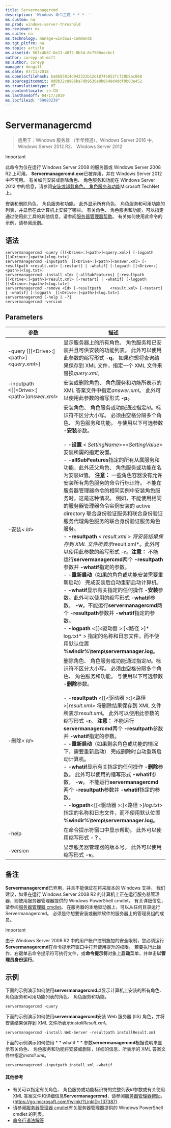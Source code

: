 ```yaml
---
title: Servermanagercmd
description: 'Windows 命令主题 * * *- '
ms.custom: na
ms.prod: windows-server-threshold
ms.reviewer: na
ms.suite: na
ms.technology: manage-windows-commands
ms.tgt_pltfrm: na
ms.topic: article
ms.assetid: 507c4b87-8e13-4872-8b34-0c7508eecbc1
author: coreyp-at-msft
ms.author: coreyp
manager: dongill
ms.date: 07/11/2018
ms.openlocfilehash: ba0b85814d942323b12e1874b852fcf28b8ac068
ms.sourcegitcommit: 0d0b32c8986ba7db9536e0b8648d4ddf9b03e452
ms.translationtype: MT
ms.contentlocale: zh-CN
ms.lasthandoff: 04/17/2019
ms.locfileid: "59883238"
---
```

# <a name="servermanagercmd"></a>Servermanagercmd

>适用于：Windows 服务器 （半年频道），Windows Server 2016 中，Windows Server 2012 R2、 Windows Server 2012

> [!IMPORTANT]
> 此命令为仅在运行 Windows Server 2008 的服务器或 Windows Server 2008 R2 上可用。 **Servermanagercmd.exe**已被弃用，并在 Windows Server 2012 中不可用。 有关如何安装或删除角色、 角色服务和功能在 Windows Server 2012 中的信息，请参阅[安装或卸载角色、 角色服务和功能](https://go.microsoft.com/fwlink/?LinkID=239563)Microsoft TechNet 上。

安装和删除角色、 角色服务和功能。 此外显示所有角色、 角色服务和可用功能的列表，并显示在此计算机上安装了哪些。 有关角色、 角色服务和功能，可以指定通过使用此工具的其他信息，请参阅[服务器管理器帮助](https://go.microsoft.com/fwlink/?LinkID=137387)。 有关如何使用此命令的示例，请参阅[示例](#BKMK_examples)。

## <a name="syntax"></a>语法
```
servermanagercmd -query [[[<Drive>:]<path>]<query.xml>] [-logpath   [[<Drive>:]<path>]<log.txt>]
servermanagercmd -inputpath  [[<Drive>:]<path>]<answer.xml> [-resultpath <result.xml> [-restart] | -whatif] [-logpath [[<Drive>:]<path>]<log.txt>]
servermanagercmd -install <Id> [-allSubFeatures] [-resultpath   [[<Drive>:]<path>]<result.xml> [-restart] | -whatif] [-logpath   [[<Drive>:]<path>]<log.txt>]
servermanagercmd -remove <Id> [-resultpath    <result.xml> [-restart] | -whatif] [-logpath  [[<Drive>:]<path>]<log.txt>]
servermanagercmd [-help | -?]
servermanagercmd -version
```

## <a name="parameters"></a>Parameters
|参数|描述|
|-------|--------|
|-query [[[\<Drive>:]\<path>]\<*query.xml*>]|显示服务器上的所有角色、 角色服务和已安装并且可供安装的功能列表。 此外可以使用此参数的缩写形式 **-q**。 如果你想将查询结果保存到 XML 文件，指定一个 XML 文件来替换*query.xml*。|
|-inputpath  <[[\<Drive>:]\<path>]*answer.xml*>|安装或删除角色、 角色服务和功能所表示的 XML 答案文件中指定*answer.xml*。 此外可以使用此参数的缩写形式 **-p。**|
|-安装\< *Id*>|安装角色、 角色服务或功能通过指定*Id*。标识符不区分大小写。 必须由空格分隔多个角色、 角色服务和功能。 与使用以下可选参数 **-安装**参数。<br /><br />-   **-设置** \< *SettingName*>=\<*SettingValue*> 安装所需的指定设置。<br />-   **-allSubFeatures**指定的所有从属服务和功能，此外还父角色、 角色服务或功能在名为安装*Id*值。 **注意：**    一些角色容器没有允许安装所有角色服务的命令行标识符。 不能在服务器管理器命令的相同实例中安装角色服务时，这是这种情况。 例如，不能使用相同的服务器管理器命令实例安装的 active directory 联合身份验证服务和联合身份验证服务代理角色服务的联合身份验证服务角色服务。<br />-   **-resultpath** \< *result.xml > 将安装结果保存到 XML 文件所表示*result.xml*。此外可以使用此参数的缩写形式 **-r**。**注意：**   不能运行**servermanagercmd**两个 **-resultpath**参数并 **-whatif**指定的参数。<br />-    **-重新启动**（如果的角色或功能安装需要重新启动） 完成安装后自动重新启动计算机。<br />-    **-whatif**显示有关指定的任何操作 **-安装**参数。此外可以使用的缩写形式 **-whatif**参数， **-w**。不能运行**servermanagercmd**两个 **-resultpath**参数并 **-whatif**指定的参数。<br />-    **-logpath** \<[[\<驱动器 >:]\<路径 >]* log.txt* > 指定的名称和日志文件，而不使用默认位置 **%windir%\temp\servermanager.log**。|
|-删除\< *Id*>|删除角色、 角色服务或功能通过指定*Id*。标识符不区分大小写。 必须由空格分隔多个角色、 角色服务和功能。 与使用以下可选参数 **-删除**参数。<br /><br />-   **-resultpath** \<[[\<驱动器 >:]\<路径 >]*result.xml*> 将删除结果保存到 XML 文件所表示*result.xml*。 此外可以使用此参数的缩写形式 **-r**。 **注意：**    不能运行**servermanagercmd**两个 **-resultpath**参数并 **-whatif**指定的参数。<br />-   **-重新启动**（如果剩余角色或功能的情况下，需要重新启动） 完成删除时自动重新启动计算机。<br />-   **-whatif**显示有关指定的任何操作 **-删除**参数。 此外可以使用的缩写形式 **-whatif**参数， **-w**。 不能运行**servermanagercmd**两个 **-resultpath**参数并 **-whatif**指定的参数。<br />-   **-logpath**\<[[\<驱动器 >:]\<路径 >]*log.txt*> 指定的名称和日志文件，而不使用默认位置 **%windir%\temp\servermanager.log**。|
|-help|在命令提示符窗口中显示帮助。 此外可以使用缩写形式 **-？**。|
|-version|显示服务器管理器的版本号。 此外可以使用缩写形式 **-v**。|

## <a name="remarks"></a>备注
**Servermanagercmd**已弃用，并且不能保证在将来版本的 Windows 支持。 我们建议，如果在运行 Windows Server 2008 R2 的计算机上正在运行服务器管理器，则使用服务器管理器提供的 Windows PowerShell cmdlet。 有关详细信息，请参阅[服务器管理器 cmdlet](https://go.microsoft.com/fwlink/?LinkID=137653)。
在服务器的本地驱动器上，可以从任何目录运行 Servermanagercmd。 必须是你想要安装或删除软件的服务器上的管理员组的成员。

> [!IMPORTANT]
> 由于 Windows Server 2008 R2 中的用户帐户控制施加的安全限制，您必须运行**Servermanagercmd**在命令提示符窗口中打开使用提升的权限。 若要执行此操作，右键单击命令提示符可执行文件，或**命令提示符**对象上**启动**菜单，并单击**以管理员身份运行**。

## <a name="BKMK_examples"></a>示例
下面的示例演示如何使用**servermanagercmd**以显示计算机上安装的所有角色、 角色服务和可用功能列表的角色、 角色服务和功能。
```
servermanagercmd -query
```
下面的示例演示如何使用**servermanagercmd**安装 Web 服务器 (IIS) 角色，并将安装结果保存到 XML 文件所表示*installResult.xml*。
```
servermanagercmd -install Web-Server -resultpath installResult.xml
```
下面的示例演示如何使用 * * whatif * * 参数**servermanagercmd**根据说明来显示有关角色、 角色服务和功能将安装或删除，详细的信息，所表示的 XML 答案文件中指定*install.xml*。
```
servermanagercmd -inputpath install.xml -whatif
```

#### <a name="additional-references"></a>其他参考
-   有关可以指定有关角色、 角色服务或功能标识符的完整列表*Id*参数或有关使用 XML 答案文件和详细信息**Servermanagercmd**，请参阅[服务器管理器帮助](https://go.microsoft.com/fwlink/?LinkID=137387)。 (https://go.microsoft.com/fwlink/?LinkID=137387).
-   请参阅[服务器管理器 cmdlet](https://go.microsoft.com/fwlink/?LinkID=137653)有关服务器管理器提供的 Windows PowerShell cmdlet 的列表。
-   [命令行语法解答](command-line-syntax-key.md)
